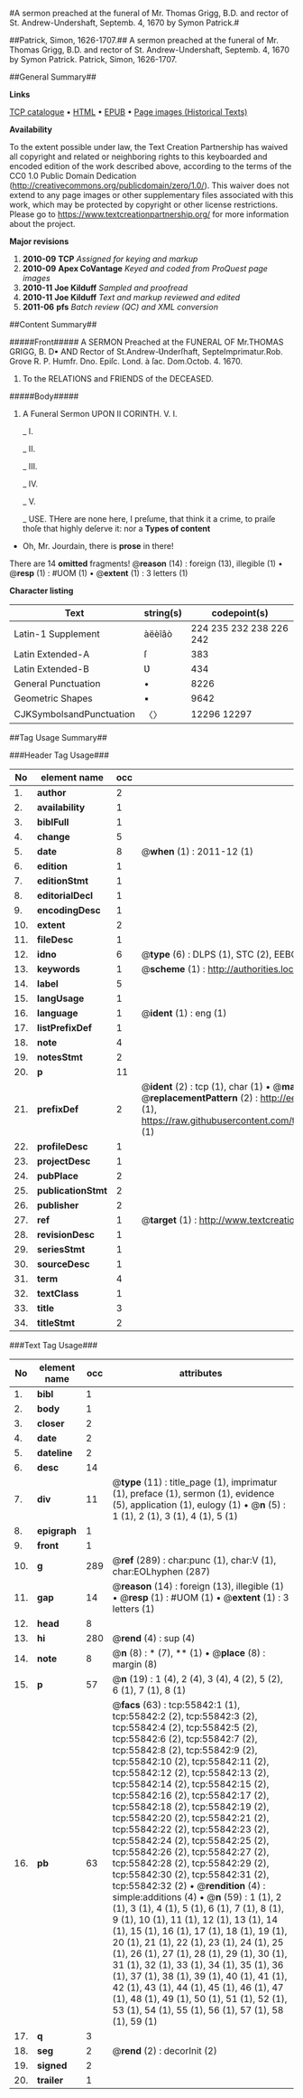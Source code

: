 #A sermon preached at the funeral of Mr. Thomas Grigg, B.D. and rector of St. Andrew-Undershaft, Septemb. 4, 1670 by Symon Patrick.#

##Patrick, Simon, 1626-1707.##
A sermon preached at the funeral of Mr. Thomas Grigg, B.D. and rector of St. Andrew-Undershaft, Septemb. 4, 1670 by Symon Patrick.
Patrick, Simon, 1626-1707.

##General Summary##

**Links**

[TCP catalogue](http://www.ota.ox.ac.uk/tcp/)  • 
[HTML](http://tei.it.ox.ac.uk/tcp/Texts-HTML/free/A56/A56693.html)  • 
[EPUB](http://tei.it.ox.ac.uk/tcp/Texts-EPUB/free/A56/A56693.epub) • 
[Page images (Historical Texts)](https://historicaltexts.jisc.ac.uk/eebo-12187538e)

**Availability**

To the extent possible under law, the Text Creation Partnership has waived all copyright and related or neighboring rights to this keyboarded and encoded edition of the work described above, according to the terms of the CC0 1.0 Public Domain Dedication (http://creativecommons.org/publicdomain/zero/1.0/). This waiver does not extend to any page images or other supplementary files associated with this work, which may be protected by copyright or other license restrictions. Please go to https://www.textcreationpartnership.org/ for more information about the project.

**Major revisions**

1. __2010-09__ __TCP__ *Assigned for keying and markup*
1. __2010-09__ __Apex CoVantage__ *Keyed and coded from ProQuest page images*
1. __2010-11__ __Joe Kilduff__ *Sampled and proofread*
1. __2010-11__ __Joe Kilduff__ *Text and markup reviewed and edited*
1. __2011-06__ __pfs__ *Batch review (QC) and XML conversion*

##Content Summary##

#####Front#####
A SERMON Preached at the FUNERAL OF Mr.THOMAS GRIGG, B. D▪ AND Rector of St.Andrew-Ʋnderſhaft, SepteImprimatur.Rob. Grove R. P. Humfr. Dno. Epiſc. Lond. à ſac. Dom.Octob. 4. 1670.
1. To the RELATIONS and FRIENDS of the DECEASED.

#####Body#####

1. A Funeral Sermon UPON II CORINTH. V. I.

    _ I.

    _ II.

    _ III.

    _ IV.

    _ V.

    _ USE.
THere are none here, I preſume, that think it a crime, to praiſe thoſe that highly deſerve it: nor a
**Types of content**

  * Oh, Mr. Jourdain, there is **prose** in there!

There are 14 **omitted** fragments! 
 @__reason__ (14) : foreign (13), illegible (1)  •  @__resp__ (1) : #UOM (1)  •  @__extent__ (1) : 3 letters (1)

**Character listing**


|Text|string(s)|codepoint(s)|
|---|---|---|
|Latin-1 Supplement|àëèîâò|224 235 232 238 226 242|
|Latin Extended-A|ſ|383|
|Latin Extended-B|Ʋ|434|
|General Punctuation|•|8226|
|Geometric Shapes|▪|9642|
|CJKSymbolsandPunctuation|〈〉|12296 12297|

##Tag Usage Summary##

###Header Tag Usage###

|No|element name|occ|attributes|
|---|---|---|---|
|1.|__author__|2||
|2.|__availability__|1||
|3.|__biblFull__|1||
|4.|__change__|5||
|5.|__date__|8| @__when__ (1) : 2011-12 (1)|
|6.|__edition__|1||
|7.|__editionStmt__|1||
|8.|__editorialDecl__|1||
|9.|__encodingDesc__|1||
|10.|__extent__|2||
|11.|__fileDesc__|1||
|12.|__idno__|6| @__type__ (6) : DLPS (1), STC (2), EEBO-CITATION (1), OCLC (1), VID (1)|
|13.|__keywords__|1| @__scheme__ (1) : http://authorities.loc.gov/ (1)|
|14.|__label__|5||
|15.|__langUsage__|1||
|16.|__language__|1| @__ident__ (1) : eng (1)|
|17.|__listPrefixDef__|1||
|18.|__note__|4||
|19.|__notesStmt__|2||
|20.|__p__|11||
|21.|__prefixDef__|2| @__ident__ (2) : tcp (1), char (1)  •  @__matchPattern__ (2) : ([0-9\-]+):([0-9IVX]+) (1), (.+) (1)  •  @__replacementPattern__ (2) : http://eebo.chadwyck.com/downloadtiff?vid=$1&page=$2 (1), https://raw.githubusercontent.com/textcreationpartnership/Texts/master/tcpchars.xml#$1 (1)|
|22.|__profileDesc__|1||
|23.|__projectDesc__|1||
|24.|__pubPlace__|2||
|25.|__publicationStmt__|2||
|26.|__publisher__|2||
|27.|__ref__|1| @__target__ (1) : http://www.textcreationpartnership.org/docs/. (1)|
|28.|__revisionDesc__|1||
|29.|__seriesStmt__|1||
|30.|__sourceDesc__|1||
|31.|__term__|4||
|32.|__textClass__|1||
|33.|__title__|3||
|34.|__titleStmt__|2||


###Text Tag Usage###

|No|element name|occ|attributes|
|---|---|---|---|
|1.|__bibl__|1||
|2.|__body__|1||
|3.|__closer__|2||
|4.|__date__|2||
|5.|__dateline__|2||
|6.|__desc__|14||
|7.|__div__|11| @__type__ (11) : title_page (1), imprimatur (1), preface (1), sermon (1), evidence (5), application (1), eulogy (1)  •  @__n__ (5) : 1 (1), 2 (1), 3 (1), 4 (1), 5 (1)|
|8.|__epigraph__|1||
|9.|__front__|1||
|10.|__g__|289| @__ref__ (289) : char:punc (1), char:V (1), char:EOLhyphen (287)|
|11.|__gap__|14| @__reason__ (14) : foreign (13), illegible (1)  •  @__resp__ (1) : #UOM (1)  •  @__extent__ (1) : 3 letters (1)|
|12.|__head__|8||
|13.|__hi__|280| @__rend__ (4) : sup (4)|
|14.|__note__|8| @__n__ (8) : * (7), ** (1)  •  @__place__ (8) : margin (8)|
|15.|__p__|57| @__n__ (19) : 1 (4), 2 (4), 3 (4), 4 (2), 5 (2), 6 (1), 7 (1), 8 (1)|
|16.|__pb__|63| @__facs__ (63) : tcp:55842:1 (1), tcp:55842:2 (2), tcp:55842:3 (2), tcp:55842:4 (2), tcp:55842:5 (2), tcp:55842:6 (2), tcp:55842:7 (2), tcp:55842:8 (2), tcp:55842:9 (2), tcp:55842:10 (2), tcp:55842:11 (2), tcp:55842:12 (2), tcp:55842:13 (2), tcp:55842:14 (2), tcp:55842:15 (2), tcp:55842:16 (2), tcp:55842:17 (2), tcp:55842:18 (2), tcp:55842:19 (2), tcp:55842:20 (2), tcp:55842:21 (2), tcp:55842:22 (2), tcp:55842:23 (2), tcp:55842:24 (2), tcp:55842:25 (2), tcp:55842:26 (2), tcp:55842:27 (2), tcp:55842:28 (2), tcp:55842:29 (2), tcp:55842:30 (2), tcp:55842:31 (2), tcp:55842:32 (2)  •  @__rendition__ (4) : simple:additions (4)  •  @__n__ (59) : 1 (1), 2 (1), 3 (1), 4 (1), 5 (1), 6 (1), 7 (1), 8 (1), 9 (1), 10 (1), 11 (1), 12 (1), 13 (1), 14 (1), 15 (1), 16 (1), 17 (1), 18 (1), 19 (1), 20 (1), 21 (1), 22 (1), 23 (1), 24 (1), 25 (1), 26 (1), 27 (1), 28 (1), 29 (1), 30 (1), 31 (1), 32 (1), 33 (1), 34 (1), 35 (1), 36 (1), 37 (1), 38 (1), 39 (1), 40 (1), 41 (1), 42 (1), 43 (1), 44 (1), 45 (1), 46 (1), 47 (1), 48 (1), 49 (1), 50 (1), 51 (1), 52 (1), 53 (1), 54 (1), 55 (1), 56 (1), 57 (1), 58 (1), 59 (1)|
|17.|__q__|3||
|18.|__seg__|2| @__rend__ (2) : decorInit (2)|
|19.|__signed__|2||
|20.|__trailer__|1||
